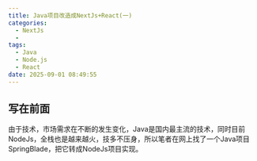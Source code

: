 ```yaml
---
title: Java项目改造成NextJs+React(一)
categories:
  - NextJs
  - 
tags:
  - Java
  - Node.js
  - React
date: 2025-09-01 08:49:55
---
```


## 写在前面

由于技术，市场需求在不断的发生变化，Java是国内最主流的技术，同时目前NodeJs，全栈也是越来越火，技多不压身，所以笔者在网上找了一个Java项目 SpringBlade，把它转成NodeJs项目实现。
